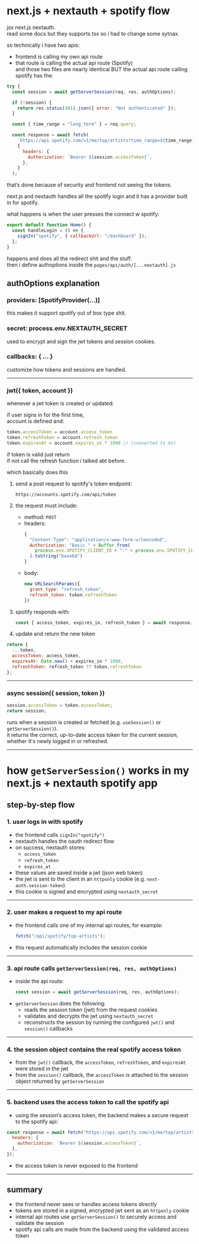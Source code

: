 # next.js + nextauth + spotify flow

jsx next.js nextauth.  
read some docs but they supports tsx so i had to change some sytnax.

so technically i have two apis:  
- frontend is calling my own api route  
- that route is calling the actual api route (Spotify)  
and those two files are nearly identical BUT the actual api route calling spotify has the:

```js
try {
  const session = await getServerSession(req, res, authOptions);

  if (!session) {
    return res.status(401).json({ error: "Not authenticated" });
  }

  const { time_range = "long_term" } = req.query;

  const response = await fetch(
    `https://api.spotify.com/v1/me/top/artists?time_range=${time_range}&limit=50`,
    {
      headers: {
        Authorization: `Bearer ${session.accessToken}`,
      },
    }
  );
```

that’s done because of security and frontend not seeing the tokens.

next.js and nextauth handles all the spotify login and it has a provider built in for spotify.

what happens is when the user presses the connect w spotify:

```js
export default function Home() {
  const handleLogin = () => {
    signIn("spotify", { callbackUrl: "/dashboard" });
  };
}
```

happens and does all the redirect shit and the stuff.  
then i define authoptions inside the `pages/api/auth/[...nextauth].js`  

## authOptions explanation

### providers: [SpotifyProvider(...)]

this makes it support spotify out of box type shit.

### secret: process.env.NEXTAUTH_SECRET

used to encrypt and sign the jwt tokens and session cookies.

### callbacks: { ... }

customize how tokens and sessions are handled.

---

### jwt({ token, account })

whenever a jwt token is created or updated:

if user signs in for the first time,  
account is defined and:

```js
token.accessToken = account.access_token  
token.refreshToken = account.refresh_token  
token.expiresAt = account.expires_at * 1000 // (converted to ms)
```

if token is valid just return  
if not call the refresh function i talked abt before.

which basically does this 

1. send a post request to spotify's token endpoint:
   ```
   https://accounts.spotify.com/api/token
   ```

2. the request must include:
   - method: `POST`
   - headers:
     ```js
     {
       "Content-Type": "application/x-www-form-urlencoded",
       Authorization: "Basic " + Buffer.from(
         process.env.SPOTIFY_CLIENT_ID + ":" + process.env.SPOTIFY_CLIENT_SECRET
       ).toString("base64")
     }
     ```
   - body:
     ```js
     new URLSearchParams({
       grant_type: "refresh_token",
       refresh_token: token.refreshToken
     })
     ```

3. spotify responds with:
   ```js
   const { access_token, expires_in, refresh_token } = await response.json();
   ```

4. update and return the new token

```js
return {
  ...token,
  accessToken: access_token,
  expiresAt: Date.now() + expires_in * 1000,
  refreshToken: refresh_token ?? token.refreshToken
};
```


---

### async session({ session, token })

```js
session.accessToken = token.accessToken;
return session;
```

runs when a session is created or fetched (e.g. `useSession()` or `getServerSession()`).  
it returns the correct, up-to-date access token for the current session, whether it's newly logged in or refreshed.

---

# how `getServerSession()` works in my next.js + nextauth spotify app

## step-by-step flow

### 1. user logs in with spotify
- the frontend calls `signIn("spotify")`
- nextauth handles the oauth redirect flow
- on success, nextauth stores:
  - `access_token`
  - `refresh_token`
  - `expires_at`
- these values are saved inside a jwt (json web token)
- the jwt is sent to the client in an `httponly` cookie (e.g. `next-auth.session-token`)
- this cookie is signed and encrypted using `nextauth_secret`

---

### 2. user makes a request to my api route
- the frontend calls one of my internal api routes, for example:
  ```js
  fetch("/api/spotify/top-artists");
  ```
- this request automatically includes the session cookie

---

### 3. api route calls `getServerSession(req, res, authOptions)`
- inside the api route:
  ```js
  const session = await getServerSession(req, res, authOptions);
  ```
- `getServerSession` does the following:
  - reads the session token (jwt) from the request cookies
  - validates and decrypts the jwt using `nextauth_secret`
  - reconstructs the session by running the configured `jwt()` and `session()` callbacks

---

### 4. the session object contains the real spotify access token
- from the `jwt()` callback, the `accessToken`, `refreshToken`, and `expiresAt` were stored in the jwt
- from the `session()` callback, the `accessToken` is attached to the session object returned by `getServerSession`

---

### 5. backend uses the access token to call the spotify api
- using the session’s access token, the backend makes a secure request to the spotify api:

```js
const response = await fetch("https://api.spotify.com/v1/me/top/artists", {
  headers: {
    authorization: `Bearer ${session.accessToken}`,
  },
});
```

- the access token is never exposed to the frontend

---

## summary

- the frontend never sees or handles access tokens directly  
- tokens are stored in a signed, encrypted jwt sent as an `httponly` cookie  
- internal api routes use `getServerSession()` to securely access and validate the session  
- spotify api calls are made from the backend using the validated access token
